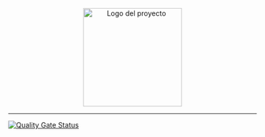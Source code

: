 <div align="center">
  <img src="https://www.uv.mx/cosustenta/files/2023/04/UI-Greenmetric.png" alt="Logo del proyecto" height="200" />
   <hr>
</div>

[![Quality Gate Status](https://sonarcloud.io/api/project_badges/measure?project=Lorenah2022_GreenMetrics&metric=alert_status)](https://sonarcloud.io/summary/new_code?id=Lorenah2022_GreenMetrics)
